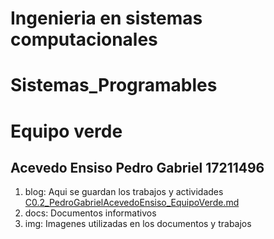 # Ingenieria en sistemas computacionales
# Sistemas_Programables
# Equipo verde
## Acevedo Ensiso Pedro Gabriel 17211496
1. blog: Aqui se guardan los trabajos y actividades
[C0.2_PedroGabrielAcevedoEnsiso_EquipoVerde.md](blog/C0.2_PedroGabrielAcevedoEnsiso_Equipo_Verde.md)
2. docs: Documentos informativos
3. img: Imagenes utilizadas en los documentos y trabajos
